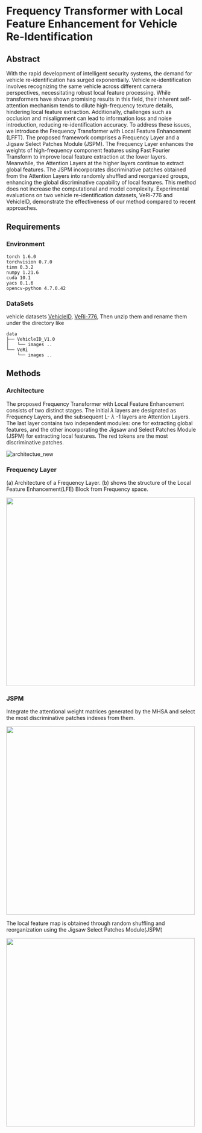 # Frequency Transformer with Local Feature Enhancement for Vehicle Re-Identification
## Abstract
With the rapid development of intelligent security systems, the demand for vehicle re-identification has surged exponentially. Vehicle re-identification involves recognizing the same vehicle across different camera perspectives, necessitating robust local feature processing. While transformers have shown promising results in this field, their inherent self-attention mechanism tends to dilute high-frequency texture details, hindering local feature extraction. Additionally, challenges such as occlusion and misalignment can lead to information loss and noise introduction, reducing re-identification accuracy. To address these issues, we introduce the Frequency Transformer with Local Feature Enhancement (LFFT). The proposed framework comprises a Frequency Layer and a Jigsaw Select Patches Module (JSPM). The Frequency Layer enhances the weights of high-frequency component features using Fast Fourier Transform to improve local feature extraction at the lower layers. Meanwhile, the Attention Layers at the higher layers continue to extract global features. The JSPM incorporates discriminative patches obtained from the Attention Layers into randomly shuffled and reorganized groups, enhancing the global discriminative capability of local features. This method does not increase the computational and model complexity. Experimental evaluations on two vehicle re-identification datasets, VeRi-776 and VehicleID, demonstrate the effectiveness of our method compared to recent approaches.
## Requirements
### Environment
```
torch 1.6.0
torchvision 0.7.0
timm 0.3.2
numpy 1.21.6
cuda 10.1
yacs 0.1.6
opencv-python 4.7.0.42
```
### DataSets
vehicle datasets [VehicleID](https://www.pkuml.org/resources/pku-vehicleid.html), [VeRi-776](https://github.com/JDAI-CV/VeRidataset), Then unzip them and rename them under the directory like
```
data
├── VehicleID_V1.0
│   └── images ..
└── VeRi
    └── images ..
```
## Methods
### Architecture
The proposed Frequency Transformer with Local Feature Enhancement consists of two distinct stages. The initial $\lambda$ layers are designated as Frequency Layers, and the subsequent L- $\lambda$ -1 layers are Attention Layers. The last layer contains two independent modules: one for extracting global features, and the other incorporating the Jigsaw and Select Patches Module (JSPM) for extracting local features. The red tokens are the most discriminative patches.

![architectue_new](https://github.com/user-attachments/assets/b102ebe5-fb02-42c5-aa70-ebefa43056f6)
### Frequency Layer
(a) Architecture of a Frequency Layer. (b) shows the structure of the Local Feature Enhancement(LFE) Block from Frequency space.

<img src="https://github.com/user-attachments/assets/62e6589c-9266-482e-b8a4-89369e67bd7b" width="500x">

### JSPM
Integrate the attentional weight matrices generated by the MHSA and select the most discriminative patches indexes from them.

<img src="https://github.com/user-attachments/assets/315c1c3b-6093-4fc8-bc18-d50f1949d6cd" width="500x">

The local feature map is obtained through random shuffling and reorganization using the Jigsaw Select Patches Module(JSPM)

<img src="https://github.com/user-attachments/assets/8a363bc0-4b33-43cc-80a0-85882aeca0a7" width="500x">

